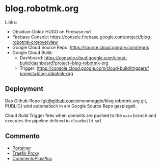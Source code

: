 # blog.robotmk.org

Links: 

- Obsidian-Doku: HUGO on Firebase.md
- Firebase Console: https://console.firebase.google.com/project/blog-robotmk-org/overview
- Google Cloud Source Repo: https://source.cloud.google.com/repos
- Google Cloud Build: 
  - Dashboard: https://console.cloud.google.com/cloud-build/dashboard?project=blog-robotmk-org
  - Trigger: https://console.cloud.google.com/cloud-build/triggers?project=blog-robotmk-org

## Deployment 

Das Github-Repo (git@github.com:simonmeggle/blog.robotmk.org.git, PUBLIC) wird automatisch in ein Google Source Repo gespiegelt. 


Cloud Build Trigger fires when commits are pushed to the `main` branch and executes the pipeline defined in `cloudbuild.yml`.


## Commento

- [Portainer](https://portainer.robotmk.org/)
- [Traefik Proxy](https://traefik.robotmk.org/)
- [CommentoPlusPlus](https://commento.robotmk.org/dashboard)



